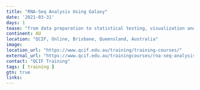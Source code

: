 ```yaml
---
title: "RNA-Seq Analysis Using Galaxy"
date: '2021-03-31'
days: 1
tease: "from data preparation to statistical testing, visualization and functional analysis"
continent: AU
location: "QCIF, Online, Brisbane, Queensland, Australia"
image: 
location_url: "https://www.qcif.edu.au/training/training-courses/"
external_url: "https://www.qcif.edu.au/trainingcourses/rna-seq-analysis-using-galaxy/"
contact: "QCIF Training"
tags: [ training ]
gtn: true
links:
---
```

